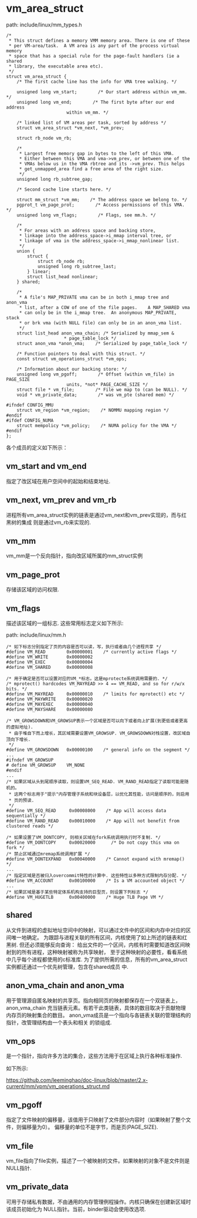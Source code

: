 vm_area_struct
========================================

path: include/linux/mm_types.h
```
/*
 * This struct defines a memory VMM memory area. There is one of these
 * per VM-area/task.  A VM area is any part of the process virtual memory
 * space that has a special rule for the page-fault handlers (ie a shared
 * library, the executable area etc).
 */
struct vm_area_struct {
    /* The first cache line has the info for VMA tree walking. */

    unsigned long vm_start;        /* Our start address within vm_mm. */
    unsigned long vm_end;        /* The first byte after our end address
                       within vm_mm. */

    /* linked list of VM areas per task, sorted by address */
    struct vm_area_struct *vm_next, *vm_prev;

    struct rb_node vm_rb;

    /*
     * Largest free memory gap in bytes to the left of this VMA.
     * Either between this VMA and vma->vm_prev, or between one of the
     * VMAs below us in the VMA rbtree and its ->vm_prev. This helps
     * get_unmapped_area find a free area of the right size.
     */
    unsigned long rb_subtree_gap;

    /* Second cache line starts here. */

    struct mm_struct *vm_mm;    /* The address space we belong to. */
    pgprot_t vm_page_prot;        /* Access permissions of this VMA. */
    unsigned long vm_flags;        /* Flags, see mm.h. */

    /*
     * For areas with an address space and backing store,
     * linkage into the address_space->i_mmap interval tree, or
     * linkage of vma in the address_space->i_mmap_nonlinear list.
     */
    union {
        struct {
            struct rb_node rb;
            unsigned long rb_subtree_last;
        } linear;
        struct list_head nonlinear;
    } shared;

    /*
     * A file's MAP_PRIVATE vma can be in both i_mmap tree and anon_vma
     * list, after a COW of one of the file pages.    A MAP_SHARED vma
     * can only be in the i_mmap tree.  An anonymous MAP_PRIVATE, stack
     * or brk vma (with NULL file) can only be in an anon_vma list.
     */
    struct list_head anon_vma_chain; /* Serialized by mmap_sem &
                      * page_table_lock */
    struct anon_vma *anon_vma;    /* Serialized by page_table_lock */

    /* Function pointers to deal with this struct. */
    const struct vm_operations_struct *vm_ops;

    /* Information about our backing store: */
    unsigned long vm_pgoff;        /* Offset (within vm_file) in PAGE_SIZE
                       units, *not* PAGE_CACHE_SIZE */
    struct file * vm_file;        /* File we map to (can be NULL). */
    void * vm_private_data;        /* was vm_pte (shared mem) */

#ifndef CONFIG_MMU
    struct vm_region *vm_region;    /* NOMMU mapping region */
#endif
#ifdef CONFIG_NUMA
    struct mempolicy *vm_policy;    /* NUMA policy for the VMA */
#endif
};
```

各个成员的定义如下所示：

vm_start and vm_end
----------------------------------------

指定了改区域在用户空间中的起始和结束地址.

vm_next, vm_prev and vm_rb
----------------------------------------

进程所有vm_area_struct实例的链表是通过vm_next和vm_prev实现的，而与红黑树的集成
则是通过vm_rb来实现的.

vm_mm
----------------------------------------

vm_mm是一个反向指针，指向改区域所属的mm_struct实例

vm_page_prot
----------------------------------------

存储该区域的访问权限.

vm_flags
----------------------------------------

描述该区域的一组标志. 这些常用标志定义如下所示:

path: include/linux/mm.h
```
/* 如下标志分别指定了页的内容是否可以读，写，执行或者由几个进程共享 */
#define VM_READ        0x00000001    /* currently active flags */
#define VM_WRITE       0x00000002
#define VM_EXEC        0x00000004
#define VM_SHARED      0x00000008

/* 用于确定是否可以设置对应的VM_*标志。这是mprotecte系统调用需要的. */
/* mprotect() hardcodes VM_MAYREAD >> 4 == VM_READ, and so for r/w/x bits. */
#define VM_MAYREAD     0x00000010    /* limits for mprotect() etc */
#define VM_MAYWRITE    0x00000020
#define VM_MAYEXEC     0x00000040
#define VM_MAYSHARE    0x00000080

/* VM_GROWSDOWN和VM_GROWSUP表示一个区域是否可以向下或者向上扩展(到更低或者更高的虚拟地址).
 * 由于堆自下而上增长，其区域需要设置VM_GROWSUP. VM_GROWSDOWN对栈设置，改区域自顶向下增长.
 */
#define VM_GROWSDOWN   0x00000100    /* general info on the segment */
...
#ifndef VM_GROWSUP
# define VM_GROWSUP    VM_NONE
#endif
...
/* 如果区域从头到尾顺序读取，则设置VM_SEQ_READ. VM_RAND_READ指定了读取可能是随机的。
 * 这两个标志用于"提示"内存管理子系统和块设备层，以优化其性能，访问是顺序的，则启用
 * 页的预读.
 */
#define VM_SEQ_READ     0x00008000    /* App will access data sequentially */
#define VM_RAND_READ    0x00010000    /* App will not benefit from clustered reads */

/* 如果设置了VM_DONTCOPY, 则相关区域在fork系统调用执行时不复制. */
#define VM_DONTCOPY     0x00020000      /* Do not copy this vma on fork */
/* 禁止区域通过mremap系统调用扩展 */
#define VM_DONTEXPAND   0x00040000    /* Cannot expand with mremap() */
...
/* 指定区域是否被归入overcommit特性的计算中. 这些特性以多种方式限制内存分配. */
#define VM_ACCOUNT      0x00100000    /* Is a VM accounted object */
...
/* 如果区域是基于某些特定体系机构支持的巨型页，则设置下列标志 */
#define VM_HUGETLB      0x00400000    /* Huge TLB Page VM */
```

shared
----------------------------------------

从文件到进程的虚拟地址空间中的映射，可以通过文件中的区间和内存中对应的区间唯一地确定。
为跟踪与进程关联的所有区间，内核使用了如上所述的链表和红黑树. 但还必须能够反向查询：
给出文件的一个区间，内核有时需要知道改区间映射到的所有进程，这种映射被称为共享映射，
至于这种映射的必要性，看看系统中几乎每个进程都使用的c标准库.
为了提供所需的信息，所有的vm_area_struct实例都还通过一个优先树管理，包含在shared成员
中.

anon_vma_chain and anon_vma
----------------------------------------

用于管理源自匿名映射的共享页。指向相同页的映射都保存在一个双链表上，anon_vma_chain
充当链表元素。有若干此类链表，具体的数目取决于贡献物理内存页的映射集合的数目。
anon_vma成员是一个指向与各链表关联的管理结构的指针，改管理结构由一个表头和相关
的锁组成.

vm_ops
----------------------------------------

是一个指针，指向许多方法的集合，这些方法用于在区域上执行各种标准操作.

如下所示:

https://github.com/leeminghao/doc-linux/blob/master/2.x-current/mm/vpm/vm_operations_struct.md

vm_pgoff
----------------------------------------

指定了文件映射的偏移量，该值用于只映射了文件部分内容时（如果映射了整个文件，则偏移量为0）。
偏移量的单位不是字节，而是页(PAGE_SIZE).

vm_file
----------------------------------------

vm_file指向了file实例，描述了一个被映射的文件。如果映射的对象不是文件则是NULL指针.

vm_private_data
----------------------------------------

可用于存储私有数据，不由通用的内存管理例程操作。内核只确保在创建新区域时该成员初始化为
NULL指针。当前，binder驱动会使用改选项.
